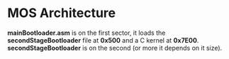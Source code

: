 # MOS Architecture
**mainBootloader.asm** is on the first sector, it loads the **secondStageBootloader** file at **0x500** and a C kernel at **0x7E00**.</br>
**secondStageBootloader** is on the second (or more it depends on it size).
